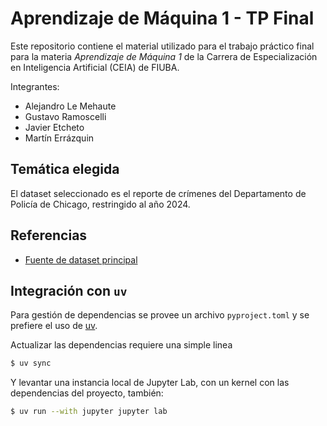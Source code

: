 # Aprendizaje de Máquina 1 - TP Final

Este repositorio contiene el material utilizado para el trabajo práctico final para la materia *Aprendizaje de Máquina 1* de la Carrera de Especialización en Inteligencia Artificial (CEIA) de FIUBA.

Integrantes:

* Alejandro Le Mehaute
* Gustavo Ramoscelli
* Javier Etcheto
* Martín Errázquin

## Temática elegida

El dataset seleccionado es el reporte de crímenes del Departamento de Policía de Chicago, restringido al año 2024.

## Referencias

* [Fuente de dataset principal](https://www.kaggle.com/datasets/mahmoudelhemaly/students-grading-dataset)

## Integración con `uv`

Para gestión de dependencias se provee un archivo `pyproject.toml` y se prefiere el uso de [uv](https://docs.astral.sh/uv/).

Actualizar las dependencias requiere una simple linea

```bash
$ uv sync
```

Y levantar una instancia local de Jupyter Lab, con un kernel con las dependencias del proyecto, también:

```bash
$ uv run --with jupyter jupyter lab
```